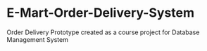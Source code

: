 # E-Mart-Order-Delivery-System
Order Delivery Prototype created as a course project for Database Management System
